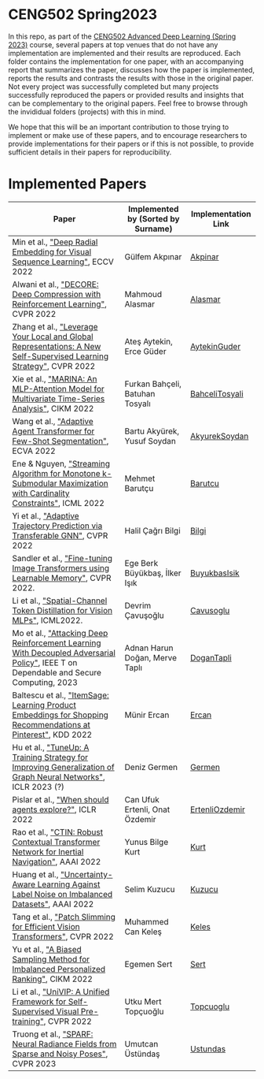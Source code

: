 # CENG502 Spring2023

In this repo, as part of the [CENG502 Advanced Deep Learning (Spring 2023)](http://ceng.metu.edu.tr/~skalkan/ADL/) course, several papers at top venues that do not have any implementation are implemented and their results are reproduced. Each folder contains the implementation for one paper, with an accompanying report that summarizes the paper, discusses how the paper is implemented, reports the results and contrasts the results with those in the original paper. Not every project was successfully completed but many projects successfully reproduced the papers or provided results and insights that can be complementary to the original papers. Feel free to browse through the invididual folders (projects) with this in mind.

We hope that this will be an important contribution to those trying to implement or make use of these papers, and to encourage researchers to provide implementations for their papers or if this is not possible, to provide sufficient details in their papers for reproducibility.

# Implemented Papers 

| Paper | Implemented by (Sorted by Surname) | Implementation Link | 
| ----- | -------------- | ------------------- |
| Min et al., ["Deep Radial Embedding for Visual Sequence Learning"](https://www.ecva.net/papers/eccv_2022/papers_ECCV/papers/136660234.pdf), ECCV 2022 | Gülfem Akpınar | [Akpinar](Akpinar) | 
| Alwani et al., ["DECORE: Deep Compression with Reinforcement Learning"](https://arxiv.org/abs/2106.06091), CVPR 2022 | Mahmoud Alasmar | [Alasmar](Alasmar) | 
| Zhang et al., ["Leverage Your Local and Global Representations: A New Self-Supervised Learning Strategy"](https://openaccess.thecvf.com/content/CVPR2022/papers/Zhang_Leverage_Your_Local_and_Global_Representations_A_New_Self-Supervised_Learning_CVPR_2022_paper.pdf), CVPR 2022 | Ateş Aytekin, Erce Güder | [AytekinGuder](AytekinGuder) | 
| Xie et al., ["MARINA: An MLP-Attention Model for Multivariate Time-Series Analysis"](https://dl.acm.org/doi/abs/10.1145/3511808.3557386), CIKM 2022 | Furkan Bahçeli, Batuhan Tosyalı | [BahceliTosyali](https://github.com/CENG502-Projects/CENG502-Spring2023/tree/main/BahceliTosyali) |
| Wang et al., ["Adaptive Agent Transformer for Few-Shot Segmentation"](https://www.ecva.net/papers/eccv_2022/papers_ECCV/html/1397_ECCV_2022_paper.php#), ECVA 2022 | Bartu Akyürek, Yusuf Soydan | [AkyurekSoydan](https://github.com/CENG502-Projects/CENG502-Spring2023/tree/main/AkyurekSoydan) |
| Ene & Nguyen, ["Streaming Algorithm for Monotone k-Submodular Maximization with Cardinality Constraints"](https://proceedings.mlr.press/v162/ene22a.html), ICML 2022 | Mehmet Barutçu | [Barutcu](Barutcu) | 
| Yi et al., ["Adaptive Trajectory Prediction via Transferable GNN"](https://arxiv.org/abs/2203.05046), CVPR 2022 | Halil Çağrı Bilgi | [Bilgi](https://github.com/CENG502-Projects/CENG502-Spring2023/tree/main/Bilgi) |
| Sandler et al., ["Fine-tuning Image Transformers using Learnable Memory"](https://arxiv.org/abs/2203.15243), CVPR 2022. | Ege Berk Büyükbaş, İlker Işık | [BuyukbasIsik](https://github.com/necrashter/transformers-learnable-memory) |
| Li et al., ["Spatial-Channel Token Distillation for Vision MLPs"](https://proceedings.mlr.press/v162/li22c.html), ICML2022. | Devrim Çavuşoğlu   | [Cavusoglu](https://github.com/CENG502-Projects/CENG502-Spring2023/tree/main/Cavusoglu) |
| Mo et al., ["Attacking Deep Reinforcement Learning With Decoupled Adversarial Policy"](https://ieeexplore.ieee.org/abstract/document/9684689), IEEE T on Dependable and Secure Computing, 2023 | Adnan Harun Doğan, Merve Taplı | [DoganTapli](DoganTapli) | 
| Baltescu et al., ["ItemSage: Learning Product Embeddings for Shopping Recommendations at Pinterest"](https://arxiv.org/abs/2205.11728), KDD 2022 | Münir Ercan | [Ercan](https://github.com/CENG502-Projects/CENG502-Spring2023/tree/main/Ercan) | 
| Hu et al., ["TuneUp: A Training Strategy for Improving Generalization of Graph Neural Networks"](https://arxiv.org/abs/2210.14843), ICLR 2023 (?) | Deniz Germen | [Germen](Germen) | 
| Pislar et al., ["When should agents explore?"](https://arxiv.org/abs/2108.11811), ICLR 2022 | Can Ufuk Ertenli, Onat Özdemir | [ErtenliOzdemir](https://github.com/CENG502-Projects/CENG502-Spring2023/tree/main/ErtenliOzdemir) | 
| Rao et al., ["CTIN: Robust Contextual Transformer Network for Inertial Navigation"](https://arxiv.org/abs/2112.02143), AAAI 2022 | Yunus Bilge Kurt | [Kurt](https://github.com/CENG502-Projects/CENG502-Spring2023/tree/main/Kurt) |
| Huang et al., ["Uncertainty-Aware Learning Against Label Noise on Imbalanced Datasets"](https://arxiv.org/abs/2207.05471), AAAI 2022 | Selim Kuzucu | [Kuzucu](https://github.com/CENG502-Projects/CENG502-Spring2023/tree/main/Kuzucu) | 
| Tang et al., ["Patch Slimming for Efficient Vision Transformers"](https://openaccess.thecvf.com/content/CVPR2022/papers/Tang_Patch_Slimming_for_Efficient_Vision_Transformers_CVPR_2022_paper.pdf), CVPR 2022 | Muhammed Can Keleş | [Keles](https://github.com/CENG502-Projects/CENG502-Spring2023/tree/main/Keles) |
| Yu et al., ["A Biased Sampling Method for Imbalanced Personalized Ranking"](https://dl.acm.org/doi/abs/10.1145/3511808.3557218), CIKM 2022 | Egemen Sert | [Sert](Sert) |
| Li et al., ["UniVIP: A Unified Framework for Self-Supervised Visual Pre-training"](https://openaccess.thecvf.com/content/CVPR2022/papers/Li_UniVIP_A_Unified_Framework_for_Self-Supervised_Visual_Pre-Training_CVPR_2022_paper.pdf), CVPR 2022 | Utku Mert Topçuoğlu | [Topcuoglu](Topcuoglu) | 
| Truong et al., ["SPARF: Neural Radiance Fields from Sparse and Noisy Poses"](https://arxiv.org/abs/2211.11738), CVPR 2023 | Umutcan Üstündaş | [Ustundas](Ustundas) | 
